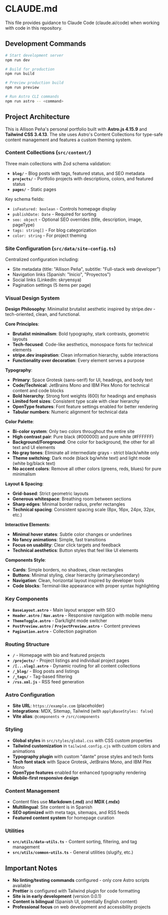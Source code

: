 # CLAUDE.md

This file provides guidance to Claude Code (claude.ai/code) when working with code in this repository.

## Development Commands

```bash
# Start development server
npm run dev

# Build for production
npm run build

# Preview production build
npm run preview

# Run Astro CLI commands
npm run astro -- <command>
```

## Project Architecture

This is Allison Peña's personal portfolio built with **Astro.js 4.15.9** and **Tailwind CSS 3.4.13**. The site uses Astro's Content Collections for type-safe content management and features a custom theming system.

### Content Collections (`src/content/`)

Three main collections with Zod schema validation:

- **`blog/`** - Blog posts with tags, featured status, and SEO metadata
- **`projects/`** - Portfolio projects with descriptions, colors, and featured status  
- **`pages/`** - Static pages

Key schema fields:
- `isFeatured: boolean` - Controls homepage display
- `publishDate: Date` - Required for sorting
- `seo: object` - Optional SEO overrides (title, description, image, pageType)
- `tags: string[]` - For blog categorization
- `color: string` - For project theming

### Site Configuration (`src/data/site-config.ts`)

Centralized configuration including:
- Site metadata (title: "Allison Peña", subtitle: "Full-stack web developer")
- Navigation links (Spanish: "Inicio", "Proyectos")
- Social links (LinkedIn: skryensya)
- Pagination settings (5 items per page)

### Visual Design System

**Design Philosophy**: Minimalist brutalist aesthetic inspired by stripe.dev - tech-oriented, clean, and functional.

**Core Principles**:
- **Brutalist minimalism**: Bold typography, stark contrasts, geometric layouts
- **Tech-focused**: Code-like aesthetics, monospace fonts for technical elements
- **stripe.dev inspiration**: Clean information hierarchy, subtle interactions
- **Functionality over decoration**: Every element serves a purpose

**Typography**:
- **Primary**: Space Grotesk (sans-serif) for UI, headings, and body text  
- **Code/Technical**: JetBrains Mono and IBM Plex Mono for technical content and code blocks
- **Bold hierarchy**: Strong font weights (600) for headings and emphasis
- **Limited font sizes**: Consistent type scale with clear hierarchy
- **OpenType features**: Font feature settings enabled for better rendering
- **Tabular numbers**: Numeric alignment for technical data

**Color Palette**:
- **Bi-color system**: Only two colors throughout the entire site
- **High contrast pair**: Pure black (#000000) and pure white (#FFFFFF)
- **Background/Foreground**: One color for background, the other for all text and UI elements
- **No gray tones**: Eliminate all intermediate grays - strict black/white only
- **Theme switching**: Dark mode (black bg/white text) and light mode (white bg/black text)
- **No accent colors**: Remove all other colors (greens, reds, blues) for pure minimalism

**Layout & Spacing**:
- **Grid-based**: Strict geometric layouts
- **Generous whitespace**: Breathing room between sections
- **Sharp edges**: Minimal border radius, prefer rectangles
- **Technical spacing**: Consistent spacing scale (8px, 16px, 24px, 32px, etc.)

**Interactive Elements**:
- **Minimal hover states**: Subtle color changes or underlines
- **No fancy animations**: Simple, fast transitions
- **Focus on usability**: Clear click targets and feedback
- **Technical aesthetics**: Button styles that feel like UI elements

**Components Style**:
- **Cards**: Simple borders, no shadows, clean rectangles
- **Buttons**: Minimal styling, clear hierarchy (primary/secondary)
- **Navigation**: Clean, horizontal layout inspired by developer tools
- **Code blocks**: Terminal-like appearance with proper syntax highlighting

### Key Components

- **`BaseLayout.astro`** - Main layout wrapper with SEO
- **`Header.astro`** / **`Nav.astro`** - Responsive navigation with mobile menu
- **`ThemeToggle.astro`** - Dark/light mode switcher
- **`PostPreview.astro`** / **`ProjectPreview.astro`** - Content previews
- **`Pagination.astro`** - Collection pagination

### Routing Structure

- **`/`** - Homepage with bio and featured projects
- **`/projects/`** - Project listings and individual project pages
- **`/[...slug].astro`** - Dynamic routing for all content collections
- **`/_blog/`** - Blog posts and listings
- **`/_tags/`** - Tag-based filtering
- **`/rss.xml.js`** - RSS feed generation

### Astro Configuration

- **Site URL**: `https://example.com` (placeholder)
- **Integrations**: MDX, Sitemap, Tailwind (with `applyBaseStyles: false`)
- **Vite alias**: `@components` → `/src/components`

### Styling

- **Global styles** in `src/styles/global.css` with CSS custom properties
- **Tailwind customization** in `tailwind.config.cjs` with custom colors and animations
- **Typography plugin** with custom "dante" prose styles and tech fonts
- **Tech font stack** with Space Grotesk, JetBrains Mono, and IBM Plex Mono
- **OpenType features** enabled for enhanced typography rendering
- **Mobile-first responsive design**

### Content Management

- Content files use **Markdown (.md)** and **MDX (.mdx)**
- **Multilingual**: Site content is in Spanish
- **SEO optimized** with meta tags, sitemaps, and RSS feeds
- **Featured content system** for homepage curation

### Utilities

- **`src/utils/data-utils.ts`** - Content sorting, filtering, and tag management
- **`src/utils/common-utils.ts`** - General utilities (slugify, etc.)

## Important Notes

- **No linting/testing commands** configured - only core Astro scripts available
- **Prettier** is configured with Tailwind plugin for code formatting  
- **Site is in early development** (version 0.0.1)
- **Content is bilingual** (Spanish UI, potentially English content)
- **Professional focus** on web development and accessibility projects